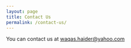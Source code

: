 ```yaml
---
layout: page
title: Contact Us
permalink: /contact-us/
---
```


You can contact us at waqas.haider@yahoo.com